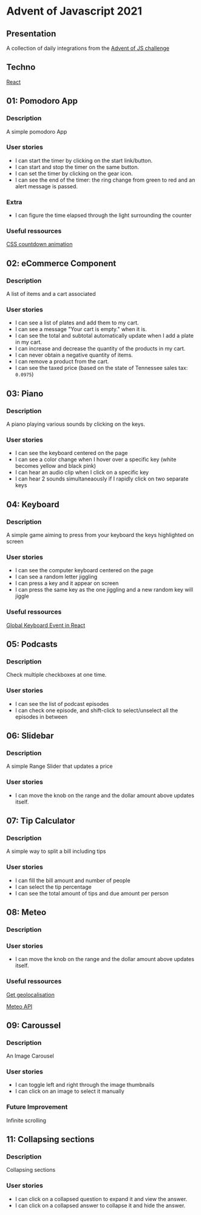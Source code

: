 # Advent of Javascript 2021

## Presentation

A collection of daily integrations from the [Advent of JS challenge](https://www.adventofjs.com/)

## Techno

[React](https://reactjs.org/)

## 01: Pomodoro App

### Description

A simple pomodoro App

### User stories

- I can start the timer by clicking on the start link/button.
- I can start and stop the timer on the same button.
- I can set the timer by clicking on the gear icon.
- I can see the end of the timer: the ring change from green to red and an alert message is passed.

### Extra

- I can figure the time elapsed through the light surrounding the counter

### Useful ressources

[CSS countdown animation](https://spin.atomicobject.com/2018/11/08/countdown-timer-react-typescript/)

## 02: eCommerce Component

### Description

A list of items and a cart associated

### User stories

- I can see a list of plates and add them to my cart.
- I can see a message "Your cart is empty." when it is.
- I can see the total and subtotal automatically update when I add a plate in my cart.
- I can increase and decrease the quantity of the products in my cart.
- I can never obtain a negative quantity of items.
- I can remove a product from the cart.
- I can see the taxed price (based on the state of Tennessee sales tax: `0.0975`)

## 03: Piano

### Description

A piano playing various sounds by clicking on the keys.

### User stories

- I can see the keyboard centered on the page
- I can see a color change when I hover over a specific key (white becomes yellow and black pink)
- I can hear an audio clip when I click on a specific key
- I can hear 2 sounds simultaneaously if I rapidly click on two separate keys

## 04: Keyboard

### Description

A simple game aiming to press from your keyboard the keys highlighted on screen

### User stories

- I can see the computer keyboard centered on the page
- I can see a random letter jiggling
- I can press a key and it appear on screen
- I can press the same key as the one jiggling and a new random key will jiggle

### Useful ressources

[Global Keyboard Event in React](https://stackoverflow.com/questions/55565444/how-to-register-event-with-useeffect-hooks)

## 05: Podcasts

### Description

Check multiple checkboxes at one time.

### User stories

- I can see the list of podcast episodes
- I can check one episode, and shift-click to select/unselect all the episodes in between

## 06: Slidebar

### Description

A simple Range Slider that updates a price

### User stories

- I can move the knob on the range and the dollar amount above updates itself.

## 07: Tip Calculator

### Description

A simple way to split a bill including tips

### User stories

- I can fill the bill amount and number of people
- I can select the tip percentage
- I can see the total amount of tips and due amount per person

## 08: Meteo

### Description

### User stories

- I can move the knob on the range and the dollar amount above updates itself.

### Useful ressources

[Get geolocalisation](https://www.pluralsight.com/guides/how-to-use-geolocation-call-in-reactjs)

[Meteo API](https://www.7timer.info/)

## 09: Caroussel

### Description

An Image Carousel

### User stories

- I can toggle left and right through the image thumbnails
- I can click on an image to select it manually

### Future Improvement

Infinite scrolling


## 11: Collapsing sections

### Description

Collapsing sections

### User stories

- I can click on a collapsed question to expand it and view the answer.
- I can click on a collapsed answer to collapse it and hide the answer.

